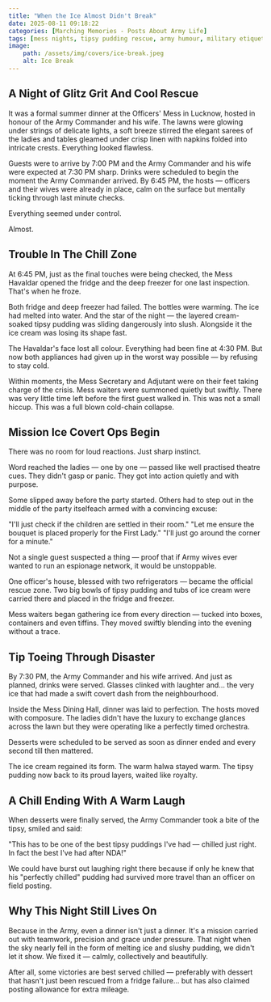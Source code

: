 ```yaml
---
title: "When the Ice Almost Didn't Break"
date: 2025-08-11 09:18:22
categories: [Marching Memories - Posts About Army Life]
tags: [mess nights, tipsy pudding rescue, army humour, military etiquette, officers mess evening]
image:
    path: /assets/img/covers/ice-break.jpeg
    alt: Ice Break
---
```


## A Night of Glitz Grit And Cool Rescue

It was a formal summer dinner at the Officers' Mess in Lucknow, hosted in honour of the Army Commander and his wife. The lawns were glowing under strings of delicate lights, a soft breeze stirred the elegant sarees of the ladies and tables gleamed under crisp linen with napkins folded into intricate crests. Everything looked flawless.

Guests were to arrive by 7:00 PM and the Army Commander and his wife were expected at 7:30 PM sharp. Drinks were scheduled to begin the moment the Army Commander arrived. By 6:45 PM, the hosts — officers and their wives were already in place, calm on the surface but mentally ticking through last minute checks.

Everything seemed under control.

Almost.

## Trouble In The Chill Zone

At 6:45 PM, just as the final touches were being checked, the Mess Havaldar opened the fridge and the deep freezer for one last inspection. That's when he froze. 

Both fridge and deep freezer had failed. The bottles were warming. The ice had melted into water. And the star of the night — the layered cream-soaked tipsy pudding was sliding dangerously into slush. Alongside it the ice cream was losing its shape fast.

The Havaldar's face lost all colour. Everything had been fine at 4:30 PM. But now both appliances had given up in the worst way possible — by refusing to stay cold.

Within moments, the Mess Secretary and Adjutant were on their feet taking charge of the crisis. Mess waiters were summoned quietly but swiftly. There was very little time left before the first guest walked in. This was not a small hiccup. This was a full blown cold-chain collapse.

## Mission Ice Covert Ops Begin

There was no room for loud reactions. Just sharp instinct.

Word reached the ladies — one by one — passed like well practised theatre cues. They didn't gasp or panic. They got into action quietly and with purpose.

Some slipped away before the party started. Others had to step out in the middle of the party itselfeach armed with a convincing excuse:

"I'll just check if the children are settled in their room."
"Let me ensure the bouquet is placed properly for the First Lady."
"I'll just go around the corner for a minute."

Not a single guest suspected a thing — proof that if Army wives ever wanted to run an espionage network, it would be unstoppable.

One officer's house, blessed with two refrigerators — became the official rescue zone. Two big bowls of tipsy pudding and tubs of ice cream were carried there and placed in the fridge and freezer.

Mess waiters began gathering ice from every direction — tucked into boxes, containers and even tiffins. They moved swiftly blending into the evening without a trace.

## Tip Toeing Through Disaster

By 7:30 PM, the Army Commander and his wife arrived. And just as planned, drinks were served. Glasses clinked with laughter and… the very ice that had made a swift covert dash from the neighbourhood.

Inside the Mess Dining Hall, dinner was laid to perfection. The hosts moved with composure. The ladies didn't have the luxury to exchange glances across the lawn but they were operating like a perfectly timed orchestra.

Desserts were scheduled to be served as soon as dinner ended and every second till then mattered.

The ice cream regained its form. The warm halwa stayed warm. The tipsy pudding now back to its proud layers, waited like royalty.

## A Chill Ending With A Warm Laugh

When desserts were finally served, the Army Commander took a bite of the tipsy, smiled and said:

"This has to be one of the best tipsy puddings I've had — chilled just right. In fact the best I've had after NDA!"

We could have burst out laughing right there because if only he knew that his "perfectly chilled" pudding had survived more travel than an officer on field posting.

## Why This Night Still Lives On

Because in the Army, even a dinner isn't just a dinner. It's a mission carried out with teamwork, precision and grace under pressure. That night when the sky nearly fell in the form of melting ice and slushy pudding, we didn't let it show. We fixed it — calmly, collectively and beautifully.

After all, some victories are best served chilled — preferably with dessert that hasn't just been rescued from a fridge failure… but has also claimed posting allowance for extra mileage.
